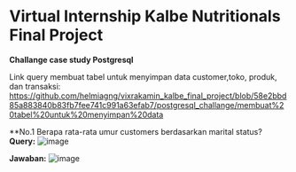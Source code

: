 # Virtual Internship Kalbe Nutritionals Final Project

**Challange case study Postgresql** 

Link query membuat tabel untuk menyimpan data customer,toko, produk, dan transaksi:
https://github.com/helmiagng/vixrakamin_kalbe_final_project/blob/58e2bbd85a883840b83fb7fee741c991a63efab7/postgresql_challange/membuat%20tabel%20untuk%20menyimpan%20data

**No.1 Berapa rata-rata umur customers berdasarkan marital status?
**Query:**
![image](https://github.com/helmiagng/vixrakamin_kalbe_final_project/assets/68595414/c004f1fc-dce4-400a-a8dd-331df56fc318)

**Jawaban:**
![image](https://github.com/helmiagng/vixrakamin_kalbe_final_project/assets/68595414/2b0637c5-c73f-4b8b-ae61-9d10875926f2)





